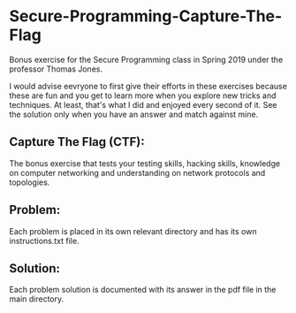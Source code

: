 # Secure-Programming-Capture-The-Flag

Bonus exercise for the Secure Programming class in Spring 2019 under the professor Thomas Jones.

I would advise eevryone to first give their efforts in these exercises because these are fun and you get to learn more when you explore new tricks and techniques. At least, that's what I did and enjoyed every second of it. See the solution only when you have an answer and match against mine.

## Capture The Flag (CTF):
The bonus exercise that tests your testing skills, hacking skills, knowledge on computer networking and understanding on network protocols and topologies.
  
## Problem:
Each problem is placed in its own relevant directory and has its own instructions.txt file. 
  
## Solution:
Each problem solution is documented with its answer in the pdf file in the main directory.
